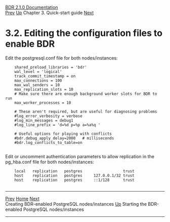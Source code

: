   [BDR 2.1.0 Documentation](README.md)                                                                                                                                      
  [Prev](quickstart-instances.md "Creating BDR-enabled PostgreSQL nodes/instances")   [Up](quickstart.md)    Chapter 3. Quick-start guide    [Next](quickstart-starting.md "Starting the BDR-enabled PostgreSQL nodes/instances")  


# 3.2. Editing the configuration files to enable BDR

Edit the postgresql.conf file for both nodes/instances:

``` PROGRAMLISTING
    shared_preload_libraries = 'bdr'
    wal_level = 'logical'
    track_commit_timestamp = on
    max_connections = 100
    max_wal_senders = 10
    max_replication_slots = 10
    # Make sure there are enough background worker slots for BDR to run
    max_worker_processes = 10

    # These aren't required, but are useful for diagnosing problems
    #log_error_verbosity = verbose
    #log_min_messages = debug1
    #log_line_prefix = 'd=%d p=%p a=%a%q '

    # Useful options for playing with conflicts
    #bdr.debug_apply_delay=2000   # milliseconds
    #bdr.log_conflicts_to_table=on
    
```

Edit or uncomment authentication parameters to allow replication in the
pg_hba.conf file for both nodes/instances:

``` PROGRAMLISTING
    local   replication   postgres                  trust
    host    replication   postgres     127.0.0.1/32 trust
    host    replication   postgres     ::1/128      trust
    
```



  -------------------------------------------------- -------------------------------------- -----------------------------------------------------
  [Prev](quickstart-instances.md)     [Home](README.md)          [Next](quickstart-starting.md)  
  Creating BDR-enabled PostgreSQL nodes/instances     [Up](quickstart.md)    Starting the BDR-enabled PostgreSQL nodes/instances
  -------------------------------------------------- -------------------------------------- -----------------------------------------------------
